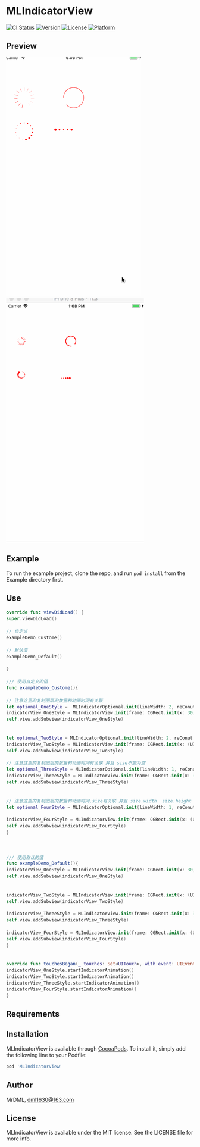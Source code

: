 # MLIndicatorView

[![CI Status](https://img.shields.io/travis/MrDML/MLIndicatorView.svg?style=flat)](https://travis-ci.org/MrDML/MLIndicatorView)
[![Version](https://img.shields.io/cocoapods/v/MLIndicatorView.svg?style=flat)](https://cocoapods.org/pods/MLIndicatorView)
[![License](https://img.shields.io/cocoapods/l/MLIndicatorView.svg?style=flat)](https://cocoapods.org/pods/MLIndicatorView)
[![Platform](https://img.shields.io/cocoapods/p/MLIndicatorView.svg?style=flat)](https://cocoapods.org/pods/MLIndicatorView)




## Preview

![Demo](https://github.com/MrDML/MLIndicatorView/blob/master/MLIndicatorViewGif.gif) ![Demo](https://github.com/MrDML/MLIndicatorView/blob/master/MLIndicatorViewCustomeGif.gif)

## Example

To run the example project, clone the repo, and run `pod install` from the Example directory first.


## Use

```Swift
override func viewDidLoad() {
super.viewDidLoad()

// 自定义
exampleDemo_Custome()

// 默认值
exampleDemo_Default()

}

/// 使用自定义的值
func exampleDemo_Custome(){

// 注意这里的复制图层的数量和动画时间有关联
let optional_OneStyle =  MLIndicatorOptional.init(lineWidth: 2, reConut: 15, size: CGSize.zero, duration: Double(15) / Double(10))
indicatorView_OneStyle = MLIndicatorView.init(frame: CGRect.init(x: 30, y: 100, width: 30, height: 30), tintColor: UIColor.red, indicatorStyle: .MLIndicatorStyleCyclingLine, indicatorOptional: optional_OneStyle)
self.view.addSubview(indicatorView_OneStyle)


let optional_TwoStyle = MLIndicatorOptional.init(lineWidth: 2, reConut: 0, size: CGSize.zero, duration: 1)
indicatorView_TwoStyle = MLIndicatorView.init(frame: CGRect.init(x: (UIScreen.main.bounds.size.width - 60) * 0.5, y: 100, width: 30, height: 30), tintColor: UIColor.red, indicatorStyle: .MLIndicatorStyleCyclingRing, indicatorOptional: optional_TwoStyle)
self.view.addSubview(indicatorView_TwoStyle)

// 注意这里的复制图层的数量和动画时间有关联 并且 size不能为空
let optional_ThreeStyle = MLIndicatorOptional.init(lineWidth: 1, reConut: 16, size: CGSize.init(width: 5, height: 5), duration: Double(16) / Double(10))
indicatorView_ThreeStyle = MLIndicatorView.init(frame: CGRect.init(x: 30, y: 200, width: 30 , height: 30), tintColor: UIColor.red, indicatorStyle: .MLIndicatorStyleCyclingScale, indicatorOptional: optional_ThreeStyle)
self.view.addSubview(indicatorView_ThreeStyle)


// 注意这里的复制图层的数量和动画时间,size有关联 并且 size.width  size.height 需要确定frame
let optional_FourStyle = MLIndicatorOptional.init(lineWidth: 1, reConut: 5, size: CGSize.init(width: 30 / 5, height: 30 / 5), duration:0.8)

indicatorView_FourStyle = MLIndicatorView.init(frame: CGRect.init(x: (UIScreen.main.bounds.size.width - 60) * 0.5, y: 225, width: 30 , height: 30), tintColor: UIColor.red, indicatorStyle: .MLIndicatorStyleTranslation, indicatorOptional: optional_FourStyle)
self.view.addSubview(indicatorView_FourStyle)
}



/// 使用默认的值
func exampleDemo_Default(){
indicatorView_OneStyle = MLIndicatorView.init(frame: CGRect.init(x: 30, y: 100, width: 60, height: 60), tintColor: UIColor.red, indicatorStyle: .MLIndicatorStyleCyclingLine, indicatorOptional: nil)
self.view.addSubview(indicatorView_OneStyle)


indicatorView_TwoStyle = MLIndicatorView.init(frame: CGRect.init(x: (UIScreen.main.bounds.size.width - 60) * 0.5, y: 100, width: 60, height: 60), tintColor: UIColor.red, indicatorStyle: .MLIndicatorStyleCyclingRing, indicatorOptional: nil)
self.view.addSubview(indicatorView_TwoStyle)

indicatorView_ThreeStyle = MLIndicatorView.init(frame: CGRect.init(x: 30, y: 200, width: 60 , height: 60), tintColor: UIColor.red, indicatorStyle: .MLIndicatorStyleCyclingScale, indicatorOptional: nil)
self.view.addSubview(indicatorView_ThreeStyle)

indicatorView_FourStyle = MLIndicatorView.init(frame: CGRect.init(x: (UIScreen.main.bounds.size.width - 60) * 0.5, y: 225, width: 60 , height: 60), tintColor: UIColor.red, indicatorStyle: .MLIndicatorStyleTranslation, indicatorOptional: nil)
self.view.addSubview(indicatorView_FourStyle)
}


override func touchesBegan(_ touches: Set<UITouch>, with event: UIEvent?) {
indicatorView_OneStyle.startIndicatorAnimation()
indicatorView_TwoStyle.startIndicatorAnimation()
indicatorView_ThreeStyle.startIndicatorAnimation()
indicatorView_FourStyle.startIndicatorAnimation()
}

```


## Requirements

## Installation

MLIndicatorView is available through [CocoaPods](https://cocoapods.org). To install
it, simply add the following line to your Podfile:

```ruby
pod 'MLIndicatorView'
```

## Author

MrDML, dml1630@163.com

## License

MLIndicatorView is available under the MIT license. See the LICENSE file for more info.
